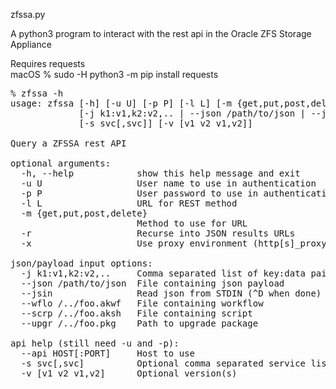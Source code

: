zfssa.py

A python3 program to interact with the rest api in the Oracle ZFS Storage Appliance

Requires requests  
  macOS % sudo -H python3 -m pip install requests

<pre>
% zfssa -h
usage: zfssa [-h] [-u U] [-p P] [-l L] [-m {get,put,post,delete}] [-r] [-x]
             [-j k1:v1,k2:v2,.. | --json /path/to/json | --jsin | --wflo /../foo.akwf | --scrp /../foo.aksh | --upgr /../foo.pkg] [--api HOST[:PORT]]
             [-s svc[,svc]] [-v [v1 v2 v1,v2]]

Query a ZFSSA rest API

optional arguments:
  -h, --help            show this help message and exit
  -u U                  User name to use in authentication
  -p P                  User password to use in authentication
  -l L                  URL for REST method
  -m {get,put,post,delete}
                        Method to use for URL
  -r                    Recurse into JSON results URLs
  -x                    Use proxy environment (http[s]_proxy=)

json/payload input options:
  -j k1:v1,k2:v2,..     Comma separated list of key:data pairs
  --json /path/to/json  File containing json payload
  --jsin                Read json from STDIN (^D when done)
  --wflo /../foo.akwf   File containing workflow
  --scrp /../foo.aksh   File containing script
  --upgr /../foo.pkg    Path to upgrade package

api help (still need -u and -p):
  --api HOST[:PORT]     Host to use
  -s svc[,svc]          Optional comma separated service list
  -v [v1 v2 v1,v2]      Optional version(s)
</pre>

